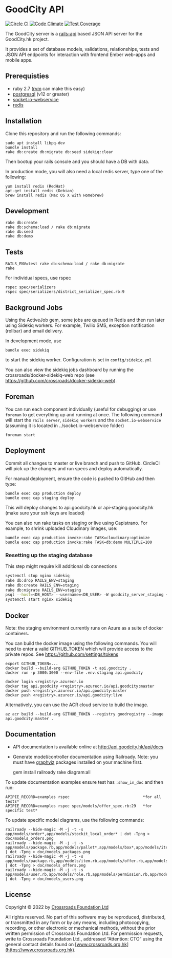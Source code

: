 # GoodCity API
[![Circle CI](https://circleci.com/gh/crossroads/api.goodcity.svg?style=svg)](https://circleci.com/gh/crossroads/api.goodcity)
[![Code Climate](https://codeclimate.com/github/crossroads/api.goodcity/badges/gpa.svg)](https://codeclimate.com/github/crossroads/api.goodcity)
[![Test Coverage](https://codeclimate.com/github/crossroads/api.goodcity/badges/coverage.svg)](https://codeclimate.com/github/crossroads/api.goodcity)

The GoodCity server is a [rails-api](https://github.com/rails-api/rails-api) based JSON API server for the GoodCity.hk project.

It provides a set of database models, validations, relationships, tests and JSON API endpoints for interaction with frontend Ember web-apps and mobile apps.

## Prerequisties

* ruby 2.7 ([rvm](http://rvm.io/) can make this easy)
* [postgresql](http://www.postgresql.org/) (v12 or greater)
* [socket.io-webservice](https://github.com/crossroads/socket.io-webservice)
* [redis](http://redis.io/)

## Installation

Clone this repository and run the following commands:

    sudo apt install libpq-dev
    bundle install
    rake db:create db:migrate db:seed sidekiq:clear

Then bootup your rails console and you should have a DB with data.

In production mode, you will also need a local redis server, type one of the following:

    yum install redis (RedHat)
    apt-get install redis (Debian)
    brew install redis (Mac OS X with Homebrew)

## Development

    rake db:create
    rake db:schema:load / rake db:migrate
    rake db:seed
    rake db:demo

## Tests

    RAILS_ENV=test rake db:schema:load / rake db:migrate
    rake

For individual specs, use rspec

    rspec spec/serializers
    rspec spec/serializers/district_serializer_spec.rb:9

## Background Jobs

Using the ActiveJob gem, some jobs are queued in Redis and then run later using Sidekiq workers.
For example, Twilio SMS, exception notification (rollbar) and email delivery.

In development mode, use

    bundle exec sidekiq

to start the sidekiq worker. Configuration is set in ```config/sidekiq.yml```

You can also view the sidekiq jobs dashboard by running the crossroads/docker-sidekiq-web repo (see https://github.com/crossroads/docker-sidekiq-web).

## Foreman

You can run each component individually (useful for debugging) or use ```foreman``` to get everything up and running at once.
The following command will start the ```rails server```, ```sidekiq workers``` and the ```socket.io-webservice``` (assuming it is located in ../socket.io-webservice folder)

    foreman start

## Deployment

Commit all changes to master or live branch and push to GitHub. CircleCI will pick up the changes and run specs and deploy automatically.

For manual deployment, ensure the code is pushed to GitHub and then type:

    bundle exec cap production deploy
    bundle exec cap staging deploy

This will deploy changes to api.goodcity.hk or api-staging.goodcity.hk (make sure your ssh keys are loaded)

You can also run rake tasks on staging or live using Capistrano. For example, to shrink uploaded Cloudinary images, use:

    bundle exec cap production invoke:rake TASK=cloudinary:optimize
    bundle exec cap production invoke:rake TASK=db:demo MULTIPLE=100


### Resetting up the staging database

This step might require kill additional db connections

```bash
systemctl stop nginx sidekiq
rake db:drop RAILS_ENV=staging
rake db:create RAILS_ENV=staging
rake db:migrate RAILS_ENV=staging
psql --host=<DB_HOST> --username=<DB_USER> -W goodcity_server_staging < /opt/rails/goodcity_server/shared/dump-goodcity_server_staging-202006041601.sql
systemctl start nginx sidekiq
```

## Docker

Note: the staging environment currently runs on Azure as a suite of docker containers.

You can build the docker image using the following commands. You will need to enter a valid GITHUB_TOKEN which will provide access to the private repos. See https://github.com/settings/tokens

```
export GITHUB_TOKEN=...
docker build --build-arg GITHUB_TOKEN -t api.goodcity .
docker run -p 3000:3000 --env-file .env.staging api.goodcity

docker login <registry>.azurecr.io
docker tag api.goodcity <registry>.azurecr.io/api.goodcity:master
docker push <registry>.azurecr.io/api.goodcity:master
docker push <registry>.azurecr.io/api.goodcity:live
```

Alternatively, you can use the ACR cloud service to build the image.

```
az acr build --build-arg GITHUB_TOKEN --registry goodregistry --image api.goodcity:master .
```

## Documentation

* API documentation is available online at http://api.goodcity.hk/api/docs
* Generate model/controller documentation using Railroady. Note: you must have [graphviz](http://www.graphviz.org/) packages installed on your machine first.

    gem install railroady
    rake diagram:all

To update documentation examples ensure test has `:show_in_doc` and then run:

    APIPIE_RECORD=examples rspec                                *for all tests*
    APIPIE_RECORD=examples rspec spec/models/offer_spec.rb:29   *for specific test*

To update specific model diagrams, use the following commands:

    railroady --hide-magic -M -j -t -s app/models/order*,app/models/stockit_local_order* | dot -Tpng > doc/models_orders.png
    railroady --hide-magic -M -j -t -s app/models/package.rb,app/models/pallet*,app/models/box*,app/models/item*,app/models/package_type*,app/models/packages_location.rb | dot -Tpng > doc/models_packages.png
    railroady --hide-magic -M -j -t -s app/models/package.rb,app/models/item.rb,app/models/offer.rb,app/models/message.rb,app/models/user.rb,app/models/delivery.rb,app/models/schedule.rb,app/models/address.rb,app/models/contact.rb | dot -Tpng > doc/models_offers.png
    railroady --hide-magic -M -j -t -s app/models/user.rb,app/models/role.rb,app/models/permission.rb,app/models/role_permission.rb,app/models/user_role.rb,app/models/auth_token.rb,app/models/organisation.rb,app/models/organisations_user.rb,app/models/address.rb | dot -Tpng > doc/models_users.png

## License

Copyright © 2022 by [Crossroads Foundation Ltd](https://www.crossroads.org.hk)

All rights reserved. No part of this software may be reproduced, distributed, or transmitted in any form or by any means, including photocopying, recording, or other electronic or mechanical methods, without the prior written permission of Crossroads Foundation Ltd. For permission requests, write to Crossroads Foundation Ltd., addressed “Attention: CTO” using the general contact details found on [www.crossroads.org.hk](https://www.crossroads.org.hk).
